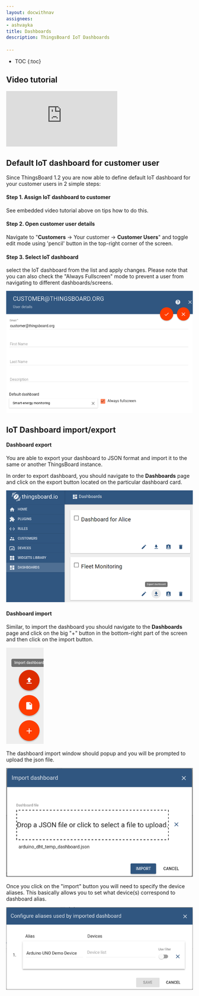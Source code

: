 ```yaml
---
layout: docwithnav
assignees:
- ashvayka
title: Dashboards
description: ThingsBoard IoT Dashboards

---
```


* TOC
{:toc}

## Video tutorial

<div id="video">  
    <div id="video_wrapper">
        <iframe src="https://www.youtube.com/embed/KMsODExqeIw" frameborder="0" allowfullscreen></iframe>
    </div>
</div>

## Default IoT dashboard for customer user

Since ThingsBoard 1.2 you are now able to define default IoT dashboard for your customer users in 2 simple steps:

#### Step 1. Assign IoT dashboard to customer

See embedded video tutorial above on tips how to do this.

#### Step 2. Open customer user details

Navigate to "**Customers** -> Your customer -> **Customer Users**" and toggle edit mode using 'pencil' button in the top-right corner of the screen.

#### Step 3. Select IoT dashboard 

select the IoT dashboard from the list and apply changes. Please note that you can also check the "Always Fullscreen" mode to prevent a user from navigating to different dashboards/screens. 

![image](/images/user-guide/ui/default-dashboard.png)

## IoT Dashboard import/export

#### Dashboard export

You are able to export your dashboard to JSON format and import it to the same or another ThingsBoard instance.

In order to export dashboard, you should navigate to the **Dashboards** page and click on the export button located on the particular dashboard card.
 
![image](/images/user-guide/ui/export-dashboard.png)

#### Dashboard import

Similar, to import the dashboard you should navigate to the **Dashboards** page and click on the big "+" button in the bottom-right part of the screen and then click on the import button. 

![image](/images/user-guide/ui/import-dashboard.png)

The dashboard import window should popup and you will be prompted to upload the json file.

![image](/images/user-guide/ui/import-dashboard-window.png)

Once you click on the "import" button you will need to specify the device aliases. 
This basically allows you to set what device(s) correspond to dashboard alias.

![image](/images/user-guide/ui/import-dashboard-aliases.png)

